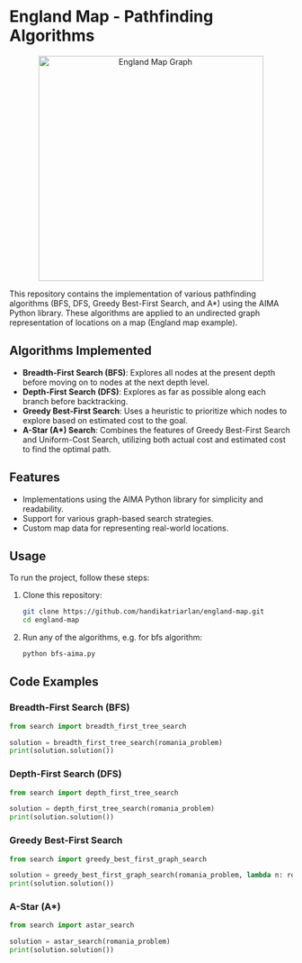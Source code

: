 # England Map - Pathfinding Algorithms

<p align="center">
    <img src="https://ucarecdn.com/cafff42d-77d7-4a02-a8a7-72ff49010f4c/englandmap.png" width="400" alt="England Map Graph">
</p>

This repository contains the implementation of various pathfinding algorithms (BFS, DFS, Greedy Best-First Search, and A\*) using the AIMA Python library. These algorithms are applied to an undirected graph representation of locations on a map (England map example).

## Algorithms Implemented

- **Breadth-First Search (BFS)**: Explores all nodes at the present depth before moving on to nodes at the next depth level.
- **Depth-First Search (DFS)**: Explores as far as possible along each branch before backtracking.
- **Greedy Best-First Search**: Uses a heuristic to prioritize which nodes to explore based on estimated cost to the goal.
- **A-Star (A\*) Search**: Combines the features of Greedy Best-First Search and Uniform-Cost Search, utilizing both actual cost and estimated cost to find the optimal path.

## Features

- Implementations using the AIMA Python library for simplicity and readability.
- Support for various graph-based search strategies.
- Custom map data for representing real-world locations.

## Usage

To run the project, follow these steps:

1. Clone this repository:

   ```bash
   git clone https://github.com/handikatriarlan/england-map.git
   cd england-map
   ```

2. Run any of the algorithms, e.g. for bfs algorithm:
   ```bash
   python bfs-aima.py
   ```

## Code Examples

### Breadth-First Search (BFS)

```python
from search import breadth_first_tree_search

solution = breadth_first_tree_search(romania_problem)
print(solution.solution())
```

### Depth-First Search (DFS)

```python
from search import depth_first_tree_search

solution = depth_first_tree_search(romania_problem)
print(solution.solution())
```

### Greedy Best-First Search

```python
from search import greedy_best_first_graph_search

solution = greedy_best_first_graph_search(romania_problem, lambda n: romania_map.locations[n.state])
print(solution.solution())
```

### A-Star (A\*)

```python
from search import astar_search

solution = astar_search(romania_problem)
print(solution.solution())
```
